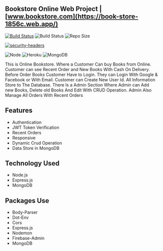 ## Bookstore Online Web Project | [www.bookstore.com](https://book-store-1856c.web.app/)

[![Build Status](https://travis-ci.org/joemccann/dillinger.svg?branch=master)](https://travis-ci.org/joemccann/dillinger) ![Build Status](https://img.shields.io/spiget/stars/9089)
![Repo Size](https://img.shields.io/github/repo-size/Aminul-Islam565688/book-store-server)

[![security-headers](https://img.shields.io/badge/LinkedIn-0077B5?style=for-the-badge&logo=linkedin&logoColor=white)](https://www.linkedin.com/in/aminul-islam-03907814b/) 


![Node](https://img.shields.io/badge/Node.js-43853D?style=for-the-badge&logo=node.js&logoColor=white)
![Heroku](https://img.shields.io/badge/Heroku-430098?style=for-the-badge&logo=heroku&logoColor=white)
![MongoDB](	https://img.shields.io/badge/MongoDB-4EA94B?style=for-the-badge&logo=mongodb&logoColor=white)

This is Online Bookstore. Where a Customer Can buy Books from Online. Customer can see Recent Order and New Books With Cash On Delivery. Before Order Books Customer Have to Login. They can Login With Google & Facebook or With Email. Customer can Create New User Id. All Information Store to The Database. There Is a Admin Section Where Admin can Add new Books, Delete old Books And Edit With CRUD Operation. Admin Also Manage All Orders With Recent Orders

## Features

- Authentication
- JWT Token Verification
- Recent Orders
- Responsive
- Dynamic Crud Operation
- Data Store in MongoDB

## Technology Used
- Node.js
- Express.js
- MongoDB

## Packages Use
- Body-Parser
- Dot-Env
- Cors
- Express.js
- Nodemon
- Firebase-Admin
- MongoDB
